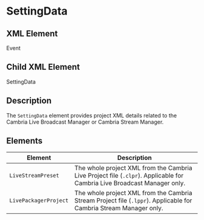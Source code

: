 # SettingData

## XML Element
Event

## Child XML Element
SettingData

## Description
The `SettingData` element provides project XML details related to the Cambria Live Broadcast Manager or Cambria Stream Manager.

## Elements

| Element                | Description                                                                                     |
|------------------------|-------------------------------------------------------------------------------------------------|
| `LiveStreamPreset`     | The whole project XML from the Cambria Live Project file (`.clpr`). Applicable for Cambria Live Broadcast Manager only. |
| `LivePackagerProject`  | The whole project XML from the Cambria Stream Project file (`.lppr`). Applicable for Cambria Stream Manager only.        |
